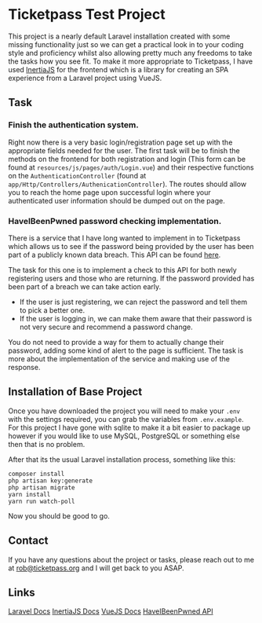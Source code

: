 # Ticketpass Test Project

This project is a nearly default Laravel installation created with some missing functionality just so we can get a practical look in to your coding style and proficiency whilst also allowing pretty much any freedoms to take the tasks how you see fit. To make it more appropriate to Ticketpass, I have used [InertiaJS](https://inertiajs.com) for the frontend which is a library for creating an SPA experience from a Laravel project using VueJS.

## Task

### Finish the authentication system.
Right now there is a very basic login/registration page set up with the appropriate fields needed for the user. The first task will be to finish the methods on the frontend for both registration and login (This form can be found at `resources/js/pages/auth/Login.vue`) and their respective functions on the `AuthenticationController` (found at `app/Http/Controllers/AuthenicationController`). The routes should allow you to reach the home page upon successful login where your authenticated user information should be dumped out on the page.

### HaveIBeenPwned password checking implementation.
There is a service that I have long wanted to implement in to Ticketpass which allows us to see if the password being provided by the user has been part of a publicly known data breach. This API can be found [here](https://haveibeenpwned.com/API/v2#SearchingPwnedPasswordsByRange).

The task for this one is to implement a check to this API for both newly registering users and those who are returning. If the password provided has been part of a breach we can take action early.

* If the user is just registering, we can reject the password and tell them to pick a better one.
* If the user is logging in, we can make them aware that their password is not very secure and recommend a password change.

You do not need to provide a way for them to actually change their password, adding some kind of alert to the page is sufficient. The task is more about the implementation of the service and making use of the response.

## Installation of Base Project
Once you have downloaded the project you will need to make your `.env` with the settings required, you can grab the variables from `.env.example`. For this project I have gone with sqlite to make it a bit easier to package up however if you would like to use MySQL, PostgreSQL or something else then that is no problem.

After that its the usual Laravel installation process, something like this:
```
composer install
php artisan key:generate
php artisan migrate
yarn install
yarn run watch-poll
```

Now you should be good to go.

## Contact
If you have any questions about the project or tasks, please reach out to me at rob@ticketpass.org and I will get back to you ASAP.

## Links
[Laravel Docs](https://laravel.com/docs/7.x)
[InertiaJS Docs](https://inertiajs.com)
[VueJS Docs](https://vuejs.org/v2/guide/)
[HaveIBeenPwned API](https://haveibeenpwned.com/API/v2)